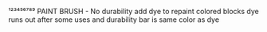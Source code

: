 ¹²³⁴⁵⁶⁷⁸⁹
PAINT BRUSH - No durability add dye to repaint colored blocks dye runs out after some uses and durability bar is same color as dye
